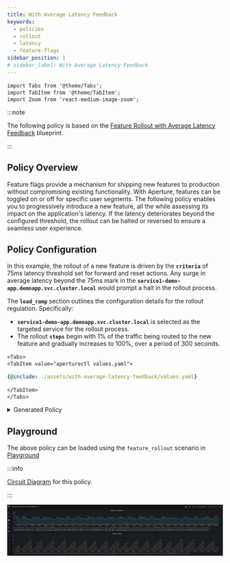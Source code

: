 ```yaml
---
title: With Average Latency Feedback
keywords:
  - policies
  - rollout
  - latency
  - feature-flags
sidebar_position: 1
# sidebar_label: With Average Latency Feedback
---
```


```mdx-code-block
import Tabs from '@theme/Tabs';
import TabItem from '@theme/TabItem';
import Zoom from 'react-medium-image-zoom';
```

:::note

The following policy is based on the
[Feature Rollout with Average Latency Feedback](/reference/policies/bundled-blueprints/policies/feature-rollout/average-latency.md)
blueprint.

:::

## Policy Overview

Feature flags provide a mechanism for shipping new features to production
without compromising existing functionality. With Aperture, features can be
toggled on or off for specific user segments. The following policy enables you
to progressively introduce a new feature, all the while assessing its impact on
the application's latency. If the latency deteriorates beyond the configured
threshold, the rollout can be halted or reversed to ensure a seamless user
experience.

## Policy Configuration

In this example, the rollout of a new feature is driven by the **`criteria`** of
75ms latency threshold set for forward and reset actions. Any surge in average
latency beyond the 75ms mark in the
**`service1-demo-app.demoapp.svc.cluster.local`** would prompt a halt in the
rollout process.

The **`load_ramp`** section outlines the configuration details for the rollout
regulation. Specifically:

- **`service1-demo-app.demoapp.svc.cluster.local`** is selected as the targeted
  service for the rollout process.
- The rollout **`steps`** begin with 1% of the traffic being routed to the new
  feature and gradually increases to 100%, over a period of 300 seconds.

```mdx-code-block
<Tabs>
<TabItem value="aperturectl values.yaml">
```

```yaml
{@include: ./assets/with-average-latency-feedback/values.yaml}
```

```mdx-code-block
</TabItem>
</Tabs>

```

<details><summary>Generated Policy</summary>
<p>

```yaml
{@include: ./assets/with-average-latency-feedback/policy.yaml}
```

</p>
</details>

## Playground

The above policy can be loaded using the `feature_rollout` scenario in
[Playground](https://github.com/fluxninja/aperture/blob/main/playground/README.md)

:::info

[Circuit Diagram](./assets/with-average-latency-feedback/graph.mmd.svg) for this
policy.

:::

<Zoom>

![Feature Rollout with Average Latency Feedback](./assets/with-average-latency-feedback/dashboard.png)

</Zoom>
